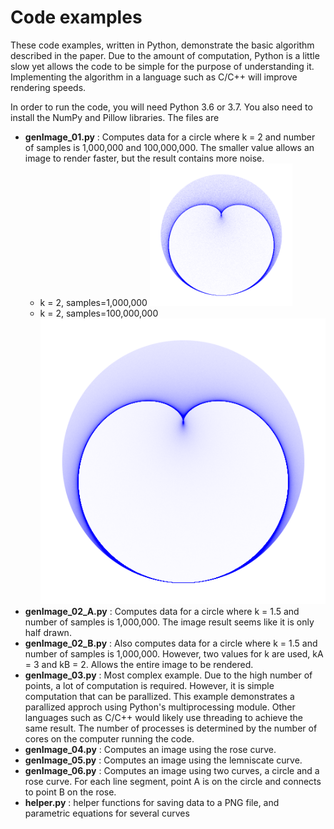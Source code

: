 # Code examples

These code examples, written in Python,
demonstrate the basic algorithm described in the paper.
Due to the amount of computation, Python is a little slow 
yet allows the code to be simple for the purpose of understanding it.
Implementing the algorithm in a language such as C/C++ will improve rendering speeds.

In order to run the code, you will need Python 3.6 or 3.7.  You also
need to install the NumPy and Pillow libraries. The files are

* **genImage_01.py** : Computes data for a circle where k = 2 and number of samples is 1,000,000 and 100,000,000.  The smaller value allows an image to render faster, but the result contains more noise.
  * k = 2, samples=1,000,000 <img src="image_1000000_01.png" alt="sample" style="width:50%" />
  * k = 2, samples=100,000,000 ![k = 2, samples=1000,00,000](image_100000000_01.png )
* **genImage_02_A.py** : Computes data for a circle where k = 1.5 and number of samples is 1,000,000. The image result seems like it is only half drawn.
* **genImage_02_B.py** : Also computes data for a circle where k = 1.5 and number of samples is 1,000,000. However, two values for k are used, kA = 3 and kB = 2.  Allows the entire image to be rendered.
* **genImage_03.py** : Most complex example.  Due to the high number of points, a lot of computation is required.  However, it is simple computation that can be parallized.  This example demonstrates a parallized approch using Python's multiprocessing module.  Other languages such as C/C++ would likely use threading to achieve the same result.  The number of processes is determined by the number of cores on the computer running the code.
* **genImage_04.py** : Computes an image using the rose curve.
* **genImage_05.py** : Computes an image using the lemniscate curve.
* **genImage_06.py** : Computes an image using two curves, a circle and a rose curve.  For each line segment, point A is on the circle and connects to point B on the rose.
* **helper.py** : helper functions for saving data to a PNG file, and parametric equations for several curves
